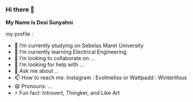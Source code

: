 ### Hi there 👋


**My Name is Desi Sunyahni**

my profile :

- 🔭 I’m currently studying on Sebelas Maret University
- 🌱 I’m currently learning Electrical Engineering
- 👯 I’m looking to collaborate on ...
- 🤔 I’m looking for help with ...
- 💬 Ask me about ..
- 📫 How to reach me: Instagram : Evoltneliss or Wattpadd : Winterillous
- 😄 Pronouns: ...
- ⚡ Fun fact: Introvert, Thingker, and Like Art


